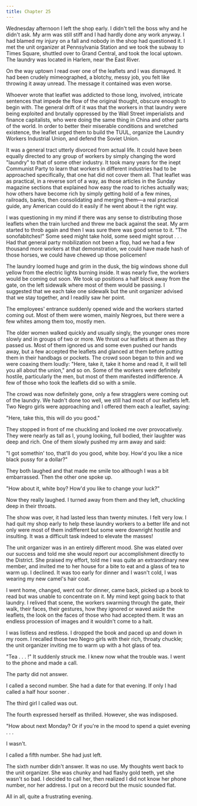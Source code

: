 ```yaml
---
title: Chapter 25
---
```


Wednesday afternoon I left the shop early. I didn't tell the boss why and he didn't ask. My arm was still stiff and I had hardly done any work anyway. I had blamed my injury on a fall and nobody in the shop had questioned it. I met the unit organizer at Pennsylvania Station and we took the subway to Times Square, shuttled over to Grand Central, and took the local uptown. The laundry was located in Harlem, near the East River.

On the way uptown I read over one of the leaflets and I was dismayed. It had been crudely mimeographed, a blotchy, messy job, you felt like throwing it away unread. The message it contained was even worse.

Whoever wrote that leaflet was addicted to those long, involved, intricate sentences that impede the flow of the original thought, obscure enough to begin with. The general drift of it was that the workers in that laundry were being exploited and brutally oppressed by the Wall Street imperialists and finance capitalists, who were doing the same thing in China and other parts of the world. In order to better their miserable conditions and wretched existence, the leaflet urged them to build the TUUL, organize the Laundry Workers Industrial Union, and defend the Soviet Union.

It was a general tract utterly divorced from actual life. It could have been equally directed to any group of workers by simply changing the word "laundry" to that of some other industry. It took many years for the inept Communist Party to learn that workers in different industries had to be approached specifically, that one hat did not cover them all. That leaflet was as practical, in a reverse sort of a way, as those articles in the Sunday magazine sections that explained how easy the road to riches actually was; how others have become rich by simply getting hold of a few mines, railroads, banks, then consolidating and merging them—a real practical guide, any American could do it easily if he went about it the right way.

I was questioning in my mind if there was any sense to distributing those leaflets when the train lurched and threw me back against the seat. My arm started to throb again and then I was sure there was good sense to it. "The sonofabitches!" Some seed might take hold, some seed might sprout . . . Had that general party mobilization not been a flop, had we had a few thousand more workers at that demonstration, we could have made hash of those horses, we could have chewed up those policemen!

The laundry loomed huge and grim in the dusk, the big windows shone dull yellow from the electric lights burning inside. It was nearly five, the workers would be coming out soon. We took up positions a half block away from the gate, on the left sidewalk where most of them would be passing. I suggested that we each take one sidewalk but the unit organizer advised that we stay together, and I readily saw her point.

The employees' entrance suddenly opened wide and the workers started coming out. Most of them were women, mainly Negroes, but there were a few whites among them too, mostly men.

The older women walked quickly and usually singly, the younger ones more slowly and in groups of two or more. We thrust our leaflets at them as they passed us. Most of them ignored us and some even pushed our hands away, but a few accepted the leaflets and glanced at them before putting them in their handbags or pockets. The crowd soon began to thin and we were coaxing them loudly: "Here, take it, take it home and read it, it will tell you all about the union," and so on. Some of the workers were definitely hostile, particularly the men, but most of them manifested indifference. A few of those who took the leaflets did so with a smile.

The crowd was now definitely gone, only a few stragglers were coming out of the laundry. We hadn't done too well, we still had most of our leaflets left. Two Negro girls were approaching and I offered them each a leaflet, saying:

"Here, take this, this will do you good."

They stopped in front of me chuckling and looked me over provocatively. They were nearly as tall as I, young looking, full bodied, their laughter was deep and rich. One of them slowly pushed my arm away and said:

"I got somethin' too, that'll do you good, white boy. How'd you like a nice black pussy for a dollar?"

They both laughed and that made me smile too although I was a bit embarrassed. Then the other one spoke up.

"How about it, white boy? How'd you like to change your luck?"

Now they really laughed. I turned away from them and they left, chuckling deep in their throats.

The show was over, it had lasted less than twenty minutes. I felt very low. I had quit my shop early to help these laundry workers to a better life and not only were most of them indifferent but some were downright hostile and insulting. It was a difficult task indeed to elevate the masses!

The unit organizer was in an entirely different mood. She was elated over our success and told me she would report our accomplishment directly to the District. She praised my effort, told me I was quite an extraordinary new member, and invited me to her house for a bite to eat and a glass of tea to warm up. I declined. It was too early for dinner and I wasn't cold, I was wearing my new camel's hair coat.

I went home, changed, went out for dinner, came back, picked up a book to read but was unable to concentrate on it. My mind kept going back to that laundry. I relived that scene, the workers swarming through the gate, their walk, their faces, their gestures, how they ignored or waved aside the leaflets, the look on the faces of those who had accepted them. It was an endless procession of images and it wouldn't come to a halt.

I was listless and restless. I dropped the book and paced up and down in my room. I recalled those two Negro girls with their rich, throaty chuckle; the unit organizer inviting me to warm up with a hot glass of tea.

"Tea . . . !" It suddenly struck me. I knew now what the trouble was. I went to the phone and made a call.

The party did not answer.

I called a second number. She had a date for that evening. If only I had called a half hour sooner .

The third girl I called was out.

The fourth expressed herself as thrilled. However, she was indisposed.

"How about next Monday? Or if you're in the mood to spend a quiet evening . . .

I wasn't.

I called a fifth number. She had just left.

The sixth number didn't answer. It was no use. My thoughts went back to the unit organizer. She was chunky and had flashy gold teeth, yet she wasn't so bad. I decided to call her, then realized I did not know her phone number, nor her address. I put on a record but the music sounded flat.

All in all, quite a frustrating evening.
